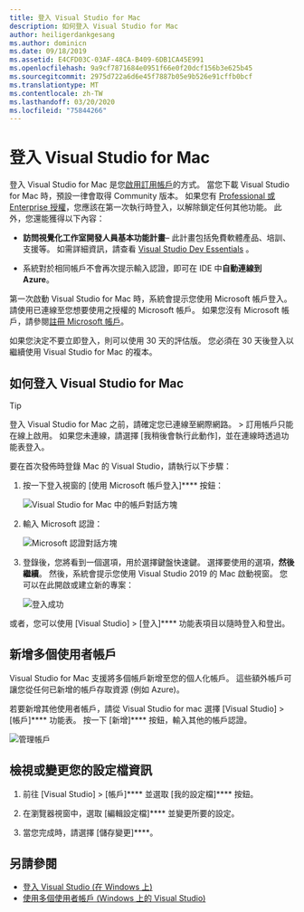 ```yaml
---
title: 登入 Visual Studio for Mac
description: 如何登入 Visual Studio for Mac
author: heiligerdankgesang
ms.author: dominicn
ms.date: 09/18/2019
ms.assetid: E4CFD03C-03AF-48CA-B409-6DB1CA45E991
ms.openlocfilehash: 9a9cf7871684e0951f66e0f20dcf156b3e625b45
ms.sourcegitcommit: 2975d722a6d6e45f7887b05e9b526e91cffb0bcf
ms.translationtype: MT
ms.contentlocale: zh-TW
ms.lasthandoff: 03/20/2020
ms.locfileid: "75844266"
---
```

# <a name="sign-in-to-visual-studio-for-mac"></a>登入 Visual Studio for Mac

登入 Visual Studio for Mac 是您[啟用訂用帳戶](enable-subscription.md)的方式。 當您下載 Visual Studio for Mac 時，預設一律會取得 Community 版本。 如果您有 [Professional 或 Enterprise 授權](https://visualstudio.microsoft.com/vs/compare/)，您應該在第一次執行時登入，以解除鎖定任何其他功能。 此外，您還能獲得以下內容：

* **訪問視覺化工作室開發人員基本功能計畫**– 此計畫包括免費軟體產品、培訓、支援等。 如需詳細資訊，請查看 [Visual Studio Dev Essentials](https://visualstudio.microsoft.com/dev-essentials/) 。

* 系統對於相同帳戶不會再次提示輸入認證，即可在 IDE 中**自動連線到 Azure**。

第一次啟動 Visual Studio for Mac 時，系統會提示您使用 Microsoft 帳戶登入。 請使用已連線至您想要使用之授權的 Microsoft 帳戶。 如果您沒有 Microsoft 帳戶，請參閱[註冊 Microsoft 帳戶](https://support.microsoft.com/instantanswers/d18cc497-d839-cf50-dea8-f99c95f2bd16/sign-up-for-a-microsoft-account)。

如果您決定不要立即登入，則可以使用 30 天的評估版。 您必須在 30 天後登入以繼續使用 Visual Studio for Mac 的複本。

## <a name="how-to-sign-in-to-visual-studio-for-mac"></a>如何登入 Visual Studio for Mac

> [!TIP]
> 登入 Visual Studio for Mac 之前，請確定您已連線至網際網路。 > 訂用帳戶只能在線上啟用。 如果您未連線，請選擇 [我稍後會執行此動作]，並在連線時透過功能表登入。

要在首次發佈時登錄 Mac 的 Visual Studio，請執行以下步驟：

1. 按一下登入視窗的 [使用 Microsoft 帳戶登入]**** 按鈕：

    ![Visual Studio for Mac 中的帳戶對話方塊](media/ide-tour-2019-start-signin.png)

2. 輸入 Microsoft 認證：

    ![Microsoft 認證對話方塊](media/signing-in-image13.png)

4. 登錄後，您將看到一個選項，用於選擇鍵盤快速鍵。 選擇要使用的選項，**然後繼續**。 然後，系統會提示您使用 Visual Studio 2019 的 Mac 啟動視窗。 您可以在此開啟或建立新的專案：

    ![登入成功](media/signing-in-image14.png)

或者，您可以使用 [Visual Studio] > [登入]**** 功能表項目以隨時登入和登出。

## <a name="adding-multiple-user-accounts"></a>新增多個使用者帳戶

Visual Studio for Mac 支援將多個帳戶新增至您的個人化帳戶。 這些額外帳戶可讓您從任何已新增的帳戶存取資源 (例如 Azure)。

若要新增其他使用者帳戶，請從 Visual Studio for mac 選擇 [Visual Studio] > [帳戶]**** 功能表。 按一下 [新增]**** 按鈕，輸入其他的帳戶認證。

![管理帳戶](media/signing-in-image15.png)

## <a name="view-or-change-your-profile-information"></a>檢視或變更您的設定檔資訊

1. 前往 [Visual Studio] > [帳戶]**** 並選取 [我的設定檔]**** 按鈕。

2. 在瀏覽器視窗中，選取 [編輯設定檔]**** 並變更所要的設定。

3. 當您完成時，請選擇 [儲存變更]****。

## <a name="see-also"></a>另請參閱

- [登入 Visual Studio (在 Windows 上)](/visualstudio/ide/signing-in-to-visual-studio)
- [使用多個使用者帳戶 (Windows 上的 Visual Studio)](/visualstudio/ide/work-with-multiple-user-accounts)
